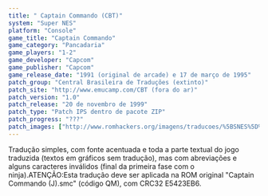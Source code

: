 ```yaml
---
title: " Captain Commando (CBT)"
system: "Super NES"
platform: "Console"
game_title: "Captain Commando"
game_category: "Pancadaria"
game_players: "1-2"
game_developer: "Capcom"
game_publisher: "Capcom"
game_release_date: "1991 (original de arcade) e 17 de março de 1995"
patch_group: "Central Brasileira de Traduções (extinto)"
patch_site: "http://www.emucamp.com/CBT (fora do ar)"
patch_version: "1.0"
patch_release: "20 de novembro de 1999"
patch_type: "Patch IPS dentro de pacote ZIP"
patch_progress: "???"
patch_images: ["http://www.romhackers.org/imagens/traducoes/%5BSNES%5D%20Captain%20Commando%20-%20CBT%20-%201.png","http://www.romhackers.org/imagens/traducoes/%5BSNES%5D%20Captain%20Commando%20-%20CBT%20-%202.png","http://www.romhackers.org/imagens/traducoes/%5BSNES%5D%20Captain%20Commando%20-%20CBT%20-%203.png"]
---
```

Tradução simples, com fonte acentuada e toda a parte textual do jogo traduzida (textos em gráficos sem tradução), mas com abreviações e alguns caracteres inválidos (final da primeira fase com o ninja).ATENÇÃO:Esta tradução deve ser aplicada na ROM original "Captain Commando (J).smc" (código QM), com CRC32 E5423EB6.